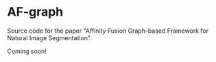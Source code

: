 # AF-graph
Source code for the paper "Affinity Fusion Graph-based Framework for Natural Image Segmentation".

Coming soon!
